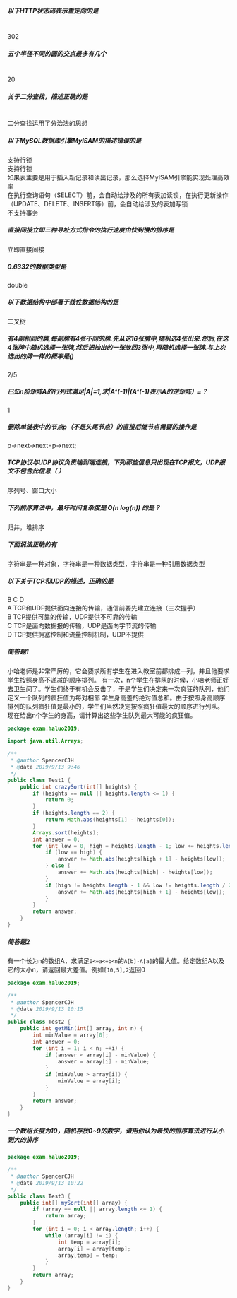 ##### 以下HTTP状态码表示重定向的是
<br>
302

##### 五个半径不同的圆的交点最多有几个
<br>
20

##### 关于二分查找，描述正确的是
<br>
二分查找运用了分治法的思想

##### 以下MySQL数据库引擎MyISAM的描述错误的是
支持行锁
<br>
支持行锁
<br>
如果表主要是用于插入新记录和读出记录，那么选择MyISAM引擎能实现处理高效率
<br>
在执行查询语句（SELECT）前，会自动给涉及的所有表加读锁，在执行更新操作（UPDATE、DELETE、INSERT等）前，会自动给涉及的表加写锁
<br>
不支持事务

##### 直接间接立即三种寻址方式指令的执行速度由快到慢的排序是
立即直接间接

##### 0.6332的数据类型是
double

##### 以下数据结构中部署于线性数据结构的是
二叉树

##### 有4副相同的牌,每副牌有4张不同的牌.先从这16张牌中,随机选4张出来.然后,在这4张牌中随机选择一张牌,然后把抽出的一张放回3张中,再随机选择一张牌.与上次选出的牌一样的概率是()
2/5

##### 已知n阶矩阵A的行列式满足|A|=1,求|A^(-1)|(A^(-1)表示A的逆矩阵）=？
1

##### 删除单链表中的节点p（不是头尾节点）的直接后继节点需要的操作是
p->next->next=p->next;

##### TCP协议与UDP协议负责端到端连接，下列那些信息只出现在TCP报文，UDP报文不包含此信息（ ）
序列号、窗口大小

##### 下列排序算法中，最坏时间复杂度是 O(n log(n)) 的是？
归并，堆排序

##### 下面说法正确的有
字符串是一种对象，字符串是一种数据类型，字符串是一种引用数据类型

##### 以下关于TCP和UDP的描述，正确的是
B C D
<br>
A TCP和UDP提供面向连接的传输，通信前要先建立连接（三次握手）
<br>
B TCP提供可靠的传输，UDP提供不可靠的传输
<br>
C TCP是面向数据报的传输，UDP是面向字节流的传输
<br>
D TCP提供拥塞控制和流量控制机制，UDP不提供

##### 简答题1
小哈老师是非常严厉的，它会要求所有学生在进入教室前都排成一列，并且他要求学生按照身高不递减的顺序排列。
有一次，n个学生在排队的时候，小哈老师正好去卫生间了。学生们终于有机会反击了，于是学生们决定来一次疯狂的队列，他们定义一个队列的疯狂值为每对相邻
学生身高差的绝对值总和。由于按照身高顺序排列的队列疯狂值是最小的，学生们当然决定按照疯狂值最大的顺序进行列队。
现在给出n个学生的身高，请计算出这些学生队列最大可能的疯狂值。
```java
package exam.haluo2019;

import java.util.Arrays;

/**
 * @author SpencerCJH
 * @date 2019/9/13 9:46
 */
public class Test1 {
    public int crazySort(int[] heights) {
        if (heights == null || heights.length <= 1) {
            return 0;
        }
        if (heights.length == 2) {
            return Math.abs(heights[1] - heights[0]);
        }
        Arrays.sort(heights);
        int answer = 0;
        for (int low = 0, high = heights.length - 1; low <= heights.length / 2 && high >= heights.length / 2; low++, high--) {
            if (low == high) {
                answer += Math.abs(heights[high + 1] - heights[low]);
            } else {
                answer += Math.abs(heights[high] - heights[low]);
            }
            if (high != heights.length - 1 && low != heights.length / 2) {
                answer += Math.abs(heights[high + 1] - heights[low]);
            }
        }
        return answer;
    }
}
```

##### 简答题2
有一个长为n的数组A，求满足```0<=a<=b<n```的```A[b]-A[a]```的最大值。给定数组A以及它的大小n，请返回最大差值。例如```[10,5],2```返回0

```java
package exam.haluo2019;

/**
 * @author SpencerCJH
 * @date 2019/9/13 10:15
 */
public class Test2 {
    public int getMin(int[] array, int n) {
        int minValue = array[0];
        int answer = 0;
        for (int i = 1; i < n; ++i) {
            if (answer < array[i] - minValue) {
                answer = array[i] - minValue;
            }
            if (minValue > array[i]) {
                minValue = array[i];
            }
        }
        return answer;
    }
}
```

##### 一个数组长度为10，随机存放0~9的数字，请用你认为最快的排序算法进行从小到大的排序
```java
package exam.haluo2019;

/**
 * @author SpencerCJH
 * @date 2019/9/13 10:22
 */
public class Test3 {
    public int[] mySort(int[] array) {
        if (array == null || array.length <= 1) {
            return array;
        }
        for (int i = 0; i < array.length; i++) {
            while (array[i] != i) {
                int temp = array[i];
                array[i] = array[temp];
                array[temp] = temp;
            }
        }
        return array;
    }
}
```